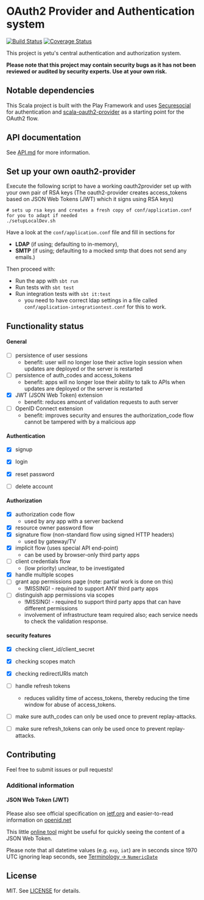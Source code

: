 # OAuth2 Provider and Authentication system

[![Build Status](https://travis-ci.org/yetu/oauth2-provider.svg?branch=master)](https://travis-ci.org/yetu/oauth2-provider)
[![Coverage Status](https://coveralls.io/repos/yetu/oauth2-provider/badge.svg)](https://coveralls.io/r/yetu/oauth2-provider)

This project is yetu's central authentication and authorization system.

**Please note that this project may contain security bugs as it has not been reviewed or audited by security experts. Use at your own risk.**

## Notable dependencies

This Scala project is built with the Play Framework and uses [Securesocial](http://securesocial.ws) for authentication and [scala-oauth2-provider](https://github.com/nulab/scala-oauth2-provider) as a starting point for the OAuth2 flow.


## API documentation

See [API.md](API.md) for more information.

## Set up your own oauth2-provider

Execute the following script to have a working oauth2provider set up with your own pair of RSA keys (The oauth2-provider creates access_tokens based on JSON Web Tokens (JWT) which it signs using RSA keys)

```
# sets up rsa keys and creates a fresh copy of conf/application.conf for you to adapt if needed
./setupLocalDev.sh
```

Have a look at the `conf/application.conf` file and fill in sections for
 - **LDAP** (if using; defaulting to in-memory), 
 - **SMTP** (if using; defaulting to a mocked smtp that does not send any emails.)

Then proceed with:

* Run the app with `sbt run`
* Run tests with `sbt test`
* Run integration tests with `sbt it:test`
    * you need to have correct ldap settings in a file called `conf/application-integrationtest.conf` for this to work.

## Functionality status

#### General

- [ ] persistence of user sessions
    - benefit: user will no longer lose their active login session when updates are deployed or the server is restarted
- [ ] persistence of auth_codes and access_tokens
    - benefit: apps will no longer lose their ability to talk to APIs when updates are deployed or the server is restarted
- [x] JWT (JSON Web Token) extension
    - benefit: reduces amount of validation requests to auth server
- [ ] OpenID Connect extension
    - benefit: improves security and ensures the authorization_code flow cannot be tampered with by a malicious app

#### Authentication

- [x] signup
- [x] login
- [x] reset password
- [ ] delete account


#### Authorization

- [x] authorization code flow
     - used by any app with a server backend
- [x] resource owner password flow
- [x] signature flow (non-standard flow using signed HTTP headers)
     - used by gateway/TV
- [x] implicit flow (uses special API end-point)
    - can be used by browser-only third party apps
- [ ] client credentials flow
    - (low priority) unclear, to be investigated
- [x] handle multiple scopes
- [ ] grant app permissions page (note: partial work is done on this)
    - !MISSING! - required to support ANY third party apps
- [ ] distinguish app permissions via scopes
    - !MISSING! - required to support third party apps that can have different permissions
    - involvement of infrastructure team required also; each service needs to check the validation response.


#### security features

- [x] checking client_id/client_secret
- [x] checking scopes match
- [x] checking redirectURIs match
- [ ] handle refresh tokens
    - reduces validity time of access_tokens, thereby reducing the time window for abuse of access_tokens.
- [ ] make sure auth_codes can only be used once to prevent replay-attacks.
- [ ] make sure refresh_tokens can only be used once to prevent replay-attacks.


## Contributing

Feel free to submit issues or pull requests!

### Additional information

#### JSON Web Token (JWT)

Please also see official specification on [ietf.org](https://tools.ietf.org/html/draft-ietf-oauth-json-web-token-32) and easier-to-read information on [openid.net]( http://openid.net/specs/draft-jones-json-web-token-07.html)

This little [online tool](http://jwt.io/) might be useful for quickly seeing the content of a JSON Web Token.

Please note that all datetime values (e.g. `exp`, `iat`) are in seconds since 1970 UTC ignoring leap seconds, see [Terminology -> `NumericDate`](https://tools.ietf.org/html/draft-ietf-oauth-json-web-token-32#section-2)

## License

MIT. See [LICENSE](LICENSE) for details.